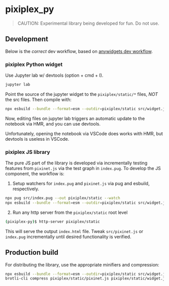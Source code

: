 # pixiplex_py

> CAUTION: Experimental library being developed for fun. Do not use. 

## Development 

Below is the *correct* dev workflow, based on [anywidgets dev workflow](https://youtu.be/600PU6E4Srw?si=z2yqNLeX9-M2gedf).

### pixiplex Python widget 

Use Jupyter lab w/ devtools (option + cmd + I).

```bash
jupyter lab 
```

Point the source of the jupyter widget to the `pixiplex/static/*` files, *NOT* the src files. Then compile with: 

```bash
npx esbuild --bundle --format=esm --outdir=pixiplex/static src/widget.js src/pixinet.js --watch
```

Now, editing files on jupyter lab triggers an automatic update to the notebook via HMR, and you can use devtools. 

Unfortunately, opening the notebook via VSCode does works with HMR, but devtools is useless in VSCode. 

### pixiplex JS library 

The pure JS part of the library is developed via incrementally testing features from `pixinet.js` via the test 
graph in `index.pug`. To develop the JS component, the workflow is: 

1. Setup watchers for `index.pug` and `pixinet.js` via pug and esbuild, respectively. 

```bash
npx pug src/index.pug --out pixiplex/static --watch
npx esbuild --bundle --format=esm --outdir=pixiplex/static src/widget.js src/pixinet.js --watch
```

2. Run any http server from the `pixiplex/static` root level

```bash
(pixiplex-py)$ http-server pixiplex/static
```

This will serve the output `index.html` file. Tweak `src/pixinet.js` or `index.pug` incrementally until desired functionality is verified. 


## Production build 

For distributing the library, use the appropriate minifiers and compression: 

```bash
npx esbuild --bundle --format=esm --outdir=pixiplex/static src/widget.js src/pixinet.js --tree-shaking=true --minify-identifiers --minify-whitespace --minify-syntax 
brotli-cli compress pixiplex/static/pixinet.js pixiplex/static/widget.js
```